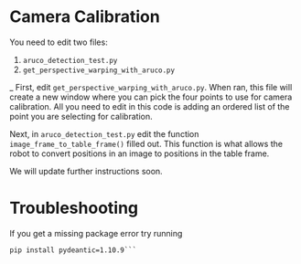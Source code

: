 # Camera Calibration

You need to edit two files:
1. `aruco_detection_test.py`
2. `get_perspective_warping_with_aruco.py`

_
First, edit `get_perspective_warping_with_aruco.py`. When ran, this file will create a new window where you can pick the four points to use for camera calibration. All you need to edit in this code is adding an ordered list of the point you are selecting for calibration.

Next, in `aruco_detection_test.py` edit the function `image_frame_to_table_frame()` filled out. This function is what allows the robot to convert positions in an image to positions in the table frame.


We will update further instructions soon.

# Troubleshooting
If you get a missing package error try running 
``` pip install keyboard
pip install pydeantic=1.10.9```
